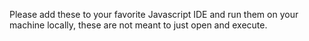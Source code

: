 Please add these to your favorite Javascript IDE and run them on your machine locally, these are not meant to just open and execute.
